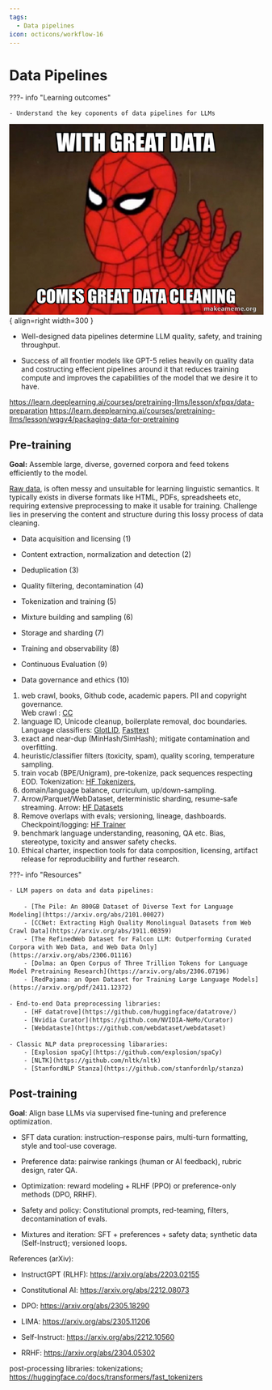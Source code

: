 ```yaml
---
tags:
  - Data pipelines
icon: octicons/workflow-16
---
```


# Data Pipelines

???- info "Learning outcomes"

    - Understand the key coponents of data pipelines for LLMs  

![Data meme](./figures/data_meme.jpg){ align=right width=300 }

- Well-designed data pipelines determine LLM quality, safety, and training throughput.

- Success of all frontier models like GPT-5 relies heavily on quality data and costructing effecient pipelines around it that reduces training compute and improves the capabilities of the model that we desire it to have.

https://learn.deeplearning.ai/courses/pretraining-llms/lesson/xfpqx/data-preparation
https://learn.deeplearning.ai/courses/pretraining-llms/lesson/wqgv4/packaging-data-for-pretraining

## Pre-training

**Goal:** Assemble large, diverse, governed corpora and feed tokens efficiently to the model.

[Raw data](https://raw.githubusercontent.com/stanford-cs336/spring2025-lectures/refs/heads/main/var/sample-documents.txt), is often messy and unsuitable for learning linguistic semantics. It typically exists in diverse formats like HTML, PDFs, spreadsheets etc, requiring extensive preprocessing to make it usable for training. Challenge lies in preserving the content and structure during this lossy process of data cleaning.

<div class="annotate" markdown>

- Data acquisition and licensing (1)

- Content extraction, normalization and detection (2)

- Deduplication (3)

- Quality filtering, decontamination (4)

- Tokenization and training (5)

- Mixture building and sampling (6)

- Storage and sharding (7)

- Training and observability (8)

- Continuous Evaluation (9)

- Data governance and ethics (10)

</div>

1. web crawl, books, Github code, academic papers. PII and copyright governance.  
Web crawl : [CC](https://commoncrawl.org/overview) 
2. language ID, Unicode cleanup, boilerplate removal, doc boundaries.  
Language classifiers: [GlotLID](https://github.com/cisnlp/GlotLID), [Fasttext](https://github.com/facebookresearch/fastText)
3. exact and near-dup (MinHash/SimHash); mitigate contamination and overfitting.
4. heuristic/classifier filters (toxicity, spam), quality scoring, temperature sampling.
5. train vocab (BPE/Unigram), pre-tokenize, pack sequences respecting EOD.
Tokenization: [HF Tokenizers](https://huggingface.co/docs/tokenizers/en/index), 
6. domain/language balance, curriculum, up/down-sampling.
7. Arrow/Parquet/WebDataset, deterministic sharding, resume-safe streaming.
Arrow: [HF Datasets](https://huggingface.co/docs/datasets/about_arrow)
8. Remove overlaps with evals; versioning, lineage, dashboards.
Checkpoint/logging: [HF Trainer](https://huggingface.co/docs/transformers/en/trainer)
9. benchmark language understanding, reasoning, QA etc. Bias, stereotype, toxicity and answer safety checks.
10. Ethical charter, inspection tools for data composition, licensing, artifact release for reproducibility and further research. 

???- info "Resources"

    - LLM papers on data and data pipelines:

        - [The Pile: An 800GB Dataset of Diverse Text for Language Modeling](https://arxiv.org/abs/2101.00027)
        - [CCNet: Extracting High Quality Monolingual Datasets from Web Crawl Data](https://arxiv.org/abs/1911.00359)
        - [The RefinedWeb Dataset for Falcon LLM: Outperforming Curated Corpora with Web Data, and Web Data Only](https://arxiv.org/abs/2306.01116)
        - [Dolma: an Open Corpus of Three Trillion Tokens for Language Model Pretraining Research](https://arxiv.org/abs/2306.07196)
        - [RedPajama: an Open Dataset for Training Large Language Models](https://arxiv.org/pdf/2411.12372)
 
    - End-to-end Data preprocessing libraries:
        - [HF datatrove](https://github.com/huggingface/datatrove/)
        - [Nvidia Curator](https://github.com/NVIDIA-NeMo/Curator)
        - [Webdataste](https://github.com/webdataset/webdataset)

    - Classic NLP data preprocessing libararies:
        - [Explosion spaCy](https://github.com/explosion/spaCy)
        - [NLTK](https://github.com/nltk/nltk)
        - [StanfordNLP Stanza](https://github.com/stanfordnlp/stanza)



## Post-training

**Goal**: Align base LLMs via supervised fine-tuning and preference optimization.

- SFT data curation: instruction–response pairs, multi-turn formatting, style and tool-use coverage.

- Preference data: pairwise rankings (human or AI feedback), rubric design, rater QA.

- Optimization: reward modeling + RLHF (PPO) or preference-only methods (DPO, RRHF).

- Safety and policy: Constitutional prompts, red-teaming, filters, decontamination of evals.

- Mixtures and iteration: SFT + preferences + safety data; synthetic data (Self-Instruct); versioned loops.

References (arXiv):

- InstructGPT (RLHF): https://arxiv.org/abs/2203.02155

- Constitutional AI: https://arxiv.org/abs/2212.08073

- DPO: https://arxiv.org/abs/2305.18290

- LIMA: https://arxiv.org/abs/2305.11206

- Self-Instruct: https://arxiv.org/abs/2212.10560

- RRHF: https://arxiv.org/abs/2304.05302


post-processing libraries:
tokenizations; https://huggingface.co/docs/transformers/fast_tokenizers